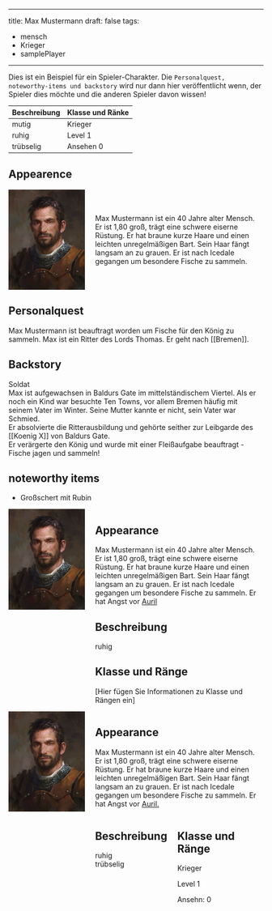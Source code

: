 
---
title: Max Mustermann
draft: false
tags:
  - mensch
  - Krieger
  - samplePlayer
---

Dies ist ein Beispiel für ein Spieler-Charakter. Die ```Personalquest, noteworthy-items und backstory``` wird nur dann hier veröffentlicht wenn, der Spieler dies möchte und die anderen Spieler davon wissen! 

| Beschreibung | Klasse und Ränke |
| ------------ | ---------------- |
| mutig        | Krieger          |
| ruhig        | Level 1          |
| trübselig    | Ansehen 0        |

## Appearence

<div style="display: flex; align-items: center;">
  <img src="../images/862421d9b2f00ab5705467ca4f66b3b6.jpg" alt="Descriptive text for the image" style="width: 30%; height: auto;"/>
  <p style="margin-left: 20px;">Max Mustermann ist ein 40 Jahre alter Mensch.  Er ist 1,80 groß, trägt eine schwere eiserne Rüstung. Er hat braune kurze Haare und einen leichten unregelmäßigen Bart. Sein Haar fängt langsam an zu grauen. Er ist nach Icedale gegangen um besondere Fische zu sammeln. </p>
</div>


## Personalquest
Max Mustermann ist beauftragt worden um Fische für den König zu sammeln. 
Max ist ein Ritter des Lords Thomas. Er geht nach [[Bremen]].
## Backstory
Soldat <br>
Max ist aufgewachsen in Baldurs Gate im mittelständischem Viertel. Als er noch ein Kind war besuchte Ten Towns, vor allem Bremen häufig mit seinem Vater im Winter. Seine Mutter kannte er nicht, sein Vater war Schmied.<br>
Er absolvierte die Ritterausbildung und gehörte seither zur Leibgarde des [[Koenig X]] von Baldurs Gate. <br>
Er verärgerte den König und wurde mit einer Fleißaufgabe beauftragt - Fische jagen und sammeln!

## noteworthy items

- Großschert mit Rubin 


<div style="display: flex; align-items: start;">
  <img src="../images/862421d9b2f00ab5705467ca4f66b3b6.jpg" alt="Descriptive text for the image" style="width: 30%; height: auto;"/>
  <div style="margin-left: 20px;">
    <h2>Appearance</h2>
    <p>Max Mustermann ist ein 40 Jahre alter Mensch. Er ist 1,80 groß, trägt eine schwere eiserne Rüstung. Er hat braune kurze Haare und einen leichten unregelmäßigen Bart. Sein Haar fängt langsam an zu grauen. Er ist nach Icedale gegangen um besondere Fische zu sammeln. Er hat Angst vor <a href="https://icedale.pages.dev/NPCs/Auril">Auril</a></p>
    <h2>Beschreibung</h2>
    <p>ruhig</p>
    <h2>Klasse und Ränge</h2>
    <p>[Hier fügen Sie Informationen zu Klasse und Rängen ein]</p>
  </div>
</div>


<div style="display: flex; align-items: start;">
  <img src="../images/862421d9b2f00ab5705467ca4f66b3b6.jpg" alt="Descriptive text for the image" style="width: 30%; height: auto;"/>
  <div style="margin-left: 20px; flex-grow: 1;">
    <h2>Appearance</h2>
    <p>Max Mustermann ist ein 40 Jahre alter Mensch. Er ist 1,80 groß, trägt eine schwere eiserne Rüstung. Er hat braune kurze Haare und einen leichten unregelmäßigen Bart. Sein Haar fängt langsam an zu grauen. Er ist nach Icedale gegangen um besondere Fische zu sammeln. Er hat Angst vor <a href="https://icedale.pages.dev/NPCs/Auril">Auril.</a></p>
    <div style="display: flex; justify-content: space-between;">
      <div style="flex-grow: 1; margin-right: 20px;">
        <h2>Beschreibung</h2>
        <p>ruhig<br>trübselig<br><mutig></p>
      </div>
      <div style="flex-grow: 1;">
        <h2>Klasse und Ränge</h2>
        <p>Krieger</p>
        <p>Level 1</p>
        <p>Ansehn: 0</p>
      </div>
    </div>
  </div>
</div>

